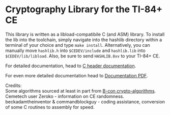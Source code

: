 # Cryptography Library for the TI-84+ CE

This library is written as a libload-compatibile C (and ASM) library. To install the lib
into the toolchain, simply navigate into the hashlib directory within a terminal of your
choice and type `make install`. Alternatively, you can manually move `hashlib.h`
into `$CEDEV/include` and `hashlib.lib` into `$CEDEV/lib/libload`. Also, be
sure to send `HASHLIB.8xv` to your TI-84+ CE.

For detailed documentation, head to [C header documentation](https://acagliano.github.io/hashlib/html/).

For even more detailed documentation head to [Documentation PDF](https://github.com/acagliano/hashlib/blob/stable/Hashlib%20Documentation.pdf).

Credits:  
Some algorithms sourced at least in part from [B-con crypto-algorithms](https://github.com/B-Con/crypto-algorithms).  
Cemetech user Zeroko - information on CE randomness.  
beckadamtheinventor & commandblockguy - coding assistance, conversion of some C routines to assembly for speed.  
